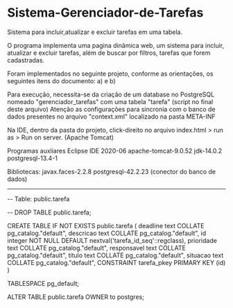 # Sistema-Gerenciador-de-Tarefas
Sistema para incluir,atualizar e excluir tarefas em uma tabela.

O programa implementa uma pagina dinâmica web, um sistema para incluir, 
atualizar e excluir tarefas, além de buscar por filtros,
tarefas que forem cadastradas.

Foram implementados no seguinte projeto, conforme as orientações,
os seguintes itens do documento:
a) e b)

Para execução, necessita-se da criação de um database no PostgreSQL
nomeado "gerenciador_tarefas" com uma tabela "tarefa" (script no final deste arquivo)
Atenção as configurações para sincronia com o banco de dados
presentes no arquivo "context.xml" localizado na pasta META-INF

Na IDE, dentro da pasta do projeto, click-direito no arquivo index.html > run as > Run on server. (Apache Tomcat) 

Programas auxliares
Eclipse IDE 2020-06
apache-tomcat-9.0.52
jdk-14.0.2
postgresql-13.4-1

Bibliotecas:
javax.faces-2.2.8
postgresql-42.2.23 (conector do banco de dados)

-------------------------------------------------
-- Table: public.tarefa

-- DROP TABLE public.tarefa;

CREATE TABLE IF NOT EXISTS public.tarefa
(
    deadline text COLLATE pg_catalog."default",
    descricao text COLLATE pg_catalog."default",
    id integer NOT NULL DEFAULT nextval('tarefa_id_seq'::regclass),
    prioridade text COLLATE pg_catalog."default",
    responsavel text COLLATE pg_catalog."default",
    titulo text COLLATE pg_catalog."default",
    situacao text COLLATE pg_catalog."default",
    CONSTRAINT tarefa_pkey PRIMARY KEY (id)
)

TABLESPACE pg_default;

ALTER TABLE public.tarefa
    OWNER to postgres;
